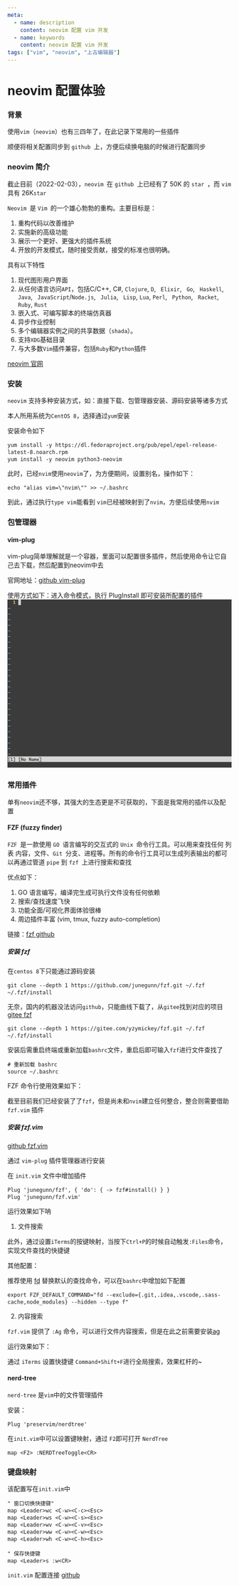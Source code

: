 ```yaml
---
meta:
  - name: description
    content: neovim 配置 vim 开发
  - name: keywords
    content: neovim 配置 vim 开发
tags: ["vim", "neovim", "上古编辑器"]
---
```


# neovim 配置体验

### 背景

使用`vim`（`neovim`）也有三四年了，在此记录下常用的一些插件

顺便将相关配置同步到 `github `上，方便后续换电脑的时候进行配置同步

### neovim 简介

截止目前（2022-02-03），`neovim `在 `github `上已经有了 50K 的 `star `，而 `vim `具有 26K`star` 

<ImgView title="neovim" url="https://z.wiki/images/20220203/933d2b5126eb4e888ffbd54a4b937797.png" />

<ImgView title="neovim" url="https://z.wiki/images/20220203/6c435b23da3747e19681934ebdbe562e.png" />

`Neovim `是 `Vim `的一个雄心勃勃的重构。主要目标是：

1. 重构代码以改善维护
2. 实施新的高级功能
3. 展示一个更好、更强大的插件系统
4. 开放的开发模式，随时接受贡献，接受的标准也很明确。

具有以下特性

1. 现代图形用户界面
2. 从任何语言访问`API`，包括C/C++, C#, `Clojure`, `D`, ` Elixir`, ` Go`, ` Haskell`, ` Java`, ` JavaScript`/`Node.js`, ` Julia`, ` Lisp`, `Lua`, `Perl`, ` Python`, ` Racket`, ` Ruby`, `Rust` 
3. 嵌入式、可编写脚本的终端仿真器
4. 异步作业控制
5. 多个编辑器实例之间的共享数据（`shada`）。
6. 支持`XDG`基础目录
7. 与大多数`Vim`插件兼容，包括`Ruby`和`Python`插件

[neovim 官网](https://neovim.io/)

### 安装


`neovim` 支持多种安装方式，如：直接下载、包管理器安装、源码安装等诸多方式

本人所用系统为`CentOS 8`，选择通过`yum`安装

安装命令如下

```shell
yum install -y https://dl.fedoraproject.org/pub/epel/epel-release-latest-8.noarch.rpm
yum install -y neovim python3-neovim
```

<ImgView title="neovim" url="https://z.wiki/images/20220203/50a8b21c9aed4349af93e5a52a8cb6b2.gif" />

<ImgView title="neovim" url="https://4.z.wiki/images/20220203/f8c164e653644520a180a475421236d4.gif" />


此时，已经`nvim`使用`neovim`了，为方便期间，设置别名，操作如下：

```shell
echo "alias vim=\"nvim\"" >> ~/.bashrc
```

到此，通过执行`type vim`能看到 `vim`已经被映射到了`nvim`，方便后续使用`nvim`

### 包管理器

#### vim-plug

vim-plug简单理解就是一个容器，里面可以配置很多插件，然后使用命令让它自己去下载，然后配置到neovim中去

官网地址：[github vim-plug](https://github.com/junegunn/vim-plug)

使用方式如下：进入命令模式，执行 PlugInstall 即可安装所配置的插件
![](https://raw.githubusercontent.com/junegunn/i/master/vim-plug/installer.gif)

### 常用插件

单有`neovim`还不够，其强大的生态更是不可获取的，下面是我常用的插件以及配置

#### FZF (fuzzy finder)

`FZF `是一款使用 `GO `语言编写的交互式的 `Unix `命令行工具。可以用来查找任何 列表 内容，文件、`Git `分支、进程等。所有的命令行工具可以生成列表输出的都可以再通过管道 `pipe` 到 `fzf `上进行搜索和查找

优点如下：
1. GO 语言编写，编译完生成可执行文件没有任何依赖
2. 搜索/查找速度飞快
3. 功能全面/可视化界面体验很棒
4. 周边插件丰富 (vim, tmux, fuzzy auto-completion)

链接：[fzf github](https://github.com/junegunn/fzf)

##### 安装 fzf

在`centos 8`下只能通过源码安装

```shell
git clone --depth 1 https://github.com/junegunn/fzf.git ~/.fzf
~/.fzf/install
```

无奈，国内的机器没法访问`github`，只能曲线下载了，从`gitee`找到对应的项目 [gitee fzf](https://gitee.com/yzymickey/fzf?_from=gitee_search)

<ImgView title="neovim" url="https://z.wiki/images/20220203/ac739d17ec2f4797ac5badbcbae8251b.png" />

<ImgView title="neovim" url="https://z.wiki/images/20220203/892222cc5823444ebf5f0409ccb3a174.png" />



```shell
git clone --depth 1 https://gitee.com/yzymickey/fzf.git ~/.fzf
~/.fzf/install
```


安装后需重启终端或重新加载`bashrc`文件，重启后即可输入`fzf`进行文件查找了


```shell
# 重新加载 bashrc
source ~/.bashrc
```

FZF 命令行使用效果如下：

<ImgView title="neovim" url="https://z.wiki/images/20220203/a6a3e01357eb4752aa76d1c5f7265cf0.gif" />

截至目前我们已经安装了了`fzf`，但是尚未和`nvim`建立任何整合，整合则需要借助 `fzf.vim` 插件


##### 安装 fzf.vim

[github fzf.vim](https://github.com/junegunn/fzf.vim)

通过 `vim-plug` 插件管理器进行安装

在 `init.vim` 文件中增加插件

```shell
Plug 'junegunn/fzf', { 'do': { -> fzf#install() } }
Plug 'junegunn/fzf.vim'
```

运行效果如下呐

1. 文件搜索

<ImgView title="neovim 文件搜索" url="https://4.z.wiki/images/20220203/b25e996392df47369cc92dbbab85fc7f.gif" />

此外，通过设置`iTerms`的按键映射，当按下`Ctrl+P`的时候自动触发`:Files`命令，实现文件查找的快捷键

其他配置：

推荐使用 [fd](https://github.com/sharkdp/fd) 替换默认的查找命令，可以在`bashrc`中增加如下配置
```shell
export FZF_DEFAULT_COMMAND="fd --exclude={.git,.idea,.vscode,.sass-cache,node_modules} --hidden --type f"
```


2. 内容搜索

`fzf.vim` 提供了 `:Ag` 命令，可以进行文件内容搜索，但是在此之前需要安装[ag](https://github.com/ggreer/the_silver_searcher)

运行效果如下：

<ImgView title="neovim 文件内容搜索" url="https://z.wiki/images/20220203/fbc3b5b87e5b467392d4942ccc48c154.gif" />


通过 `iTerms` 设置快捷键 `Command+Shift+F`进行全局搜索，效果杠杆的~


#### nerd-tree

`nerd-tree` 是`vim`中的文件管理插件

<ImgView title="neovim nerd-tree" url="https://z.wiki/images/20220203/76de3d0cf73649a496d708f801353b6c.png" />

安装：
```shell
Plug 'preservim/nerdtree'
```

在`init.vim`中可以设置键映射，通过 `F2`即可打开 `NerdTree`

```shell
map <F2> :NERDTreeToggle<CR>
```


### 键盘映射

该配置写在`init.vim`中

```shell
" 窗口切换快捷键"
map <Leader>wc <C-w><C-c><Esc>
map <Leader>ws <C-w><C-s><Esc>
map <Leader>wv <C-w><C-v><Esc>
map <Leader>ww <C-w><C-w><Esc>
map <Leader>wh <C-w><C-h><Esc>

" 保存快捷键
map <Leader>s :w<CR>

```


`init.vim` 配置连接 [github](https://github.com/yihuaxiang/neovim-config/blob/main/neovim_init.vim)


